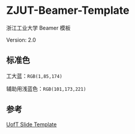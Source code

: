 # ZJUT-Beamer-Template
浙江工业大学 Beamer 模板

Version: 2.0

## 标准色
工大蓝：`RGB(1,85,174)`

辅助用浅蓝色：`RGB(101,173,221)`

## 参考
[UofT Slide Template](https://www.overleaf.com/latex/templates/uoft-slide-template/xkhdjxwbwkcn)
